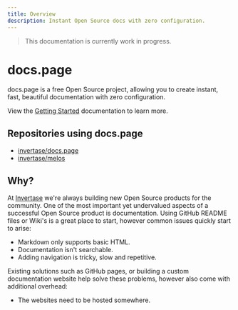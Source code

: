 ```yaml
---
title: Overview
description: Instant Open Source docs with zero configuration.
---
```


> This documentation is currently work in progress.

# docs.page

docs.page is a free Open Source project, allowing you to create instant, fast, beautiful documentation with zero configuration.

View the [Getting Started](/getting-started) documentation to learn more.

## Repositories using docs.page

- [invertase/docs.page](https://github.com/invertase/docs.page)
- [invertase/melos](https://github.com/invertase/melos)

## Why?

At [Invertase](https://invertase.io) we're always building new Open Source products for the community.
One of the most important yet undervalued aspects of a successful Open Source product is documentation.
Using GitHub README files or Wiki's is a great place to start, however common issues quickly start to arise:

- Markdown only supports basic HTML.
- Documentation isn't searchable.
- Adding navigation is tricky, slow and repetitive.

Existing solutions such as GitHub pages, or building a custom documentation website help solve these problems,
however also come with additional overhead:

- The websites need to be hosted somewhere.
